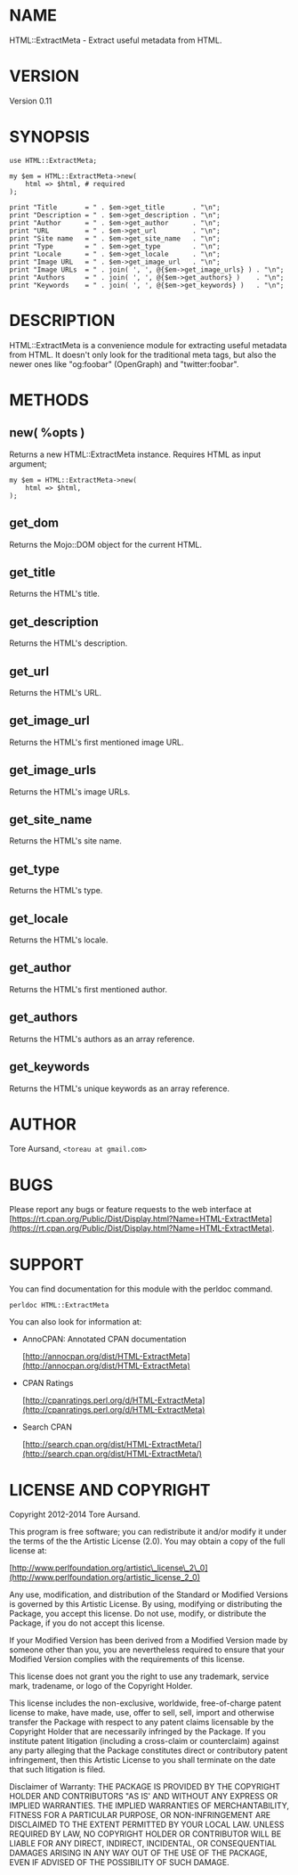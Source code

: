 # NAME

HTML::ExtractMeta - Extract useful metadata from HTML.

# VERSION

Version 0.11

# SYNOPSIS

    use HTML::ExtractMeta;

    my $em = HTML::ExtractMeta->new(
        html => $html, # required
    );

    print "Title       = " . $em->get_title       . "\n";
    print "Description = " . $em->get_description . "\n";
    print "Author      = " . $em->get_author      . "\n";
    print "URL         = " . $em->get_url         . "\n";
    print "Site name   = " . $em->get_site_name   . "\n";
    print "Type        = " . $em->get_type        . "\n";
    print "Locale      = " . $em->get_locale      . "\n";
    print "Image URL   = " . $em->get_image_url   . "\n";
    print "Image URLs  = " . join( ', ', @{$em->get_image_urls} ) . "\n";
    print "Authors     = " . join( ', ', @{$em->get_authors} )    . "\n";
    print "Keywords    = " . join( ', ', @{$em->get_keywords} )   . "\n";

# DESCRIPTION

HTML::ExtractMeta is a convenience module for extracting useful metadata from
HTML. It doesn't only look for the traditional meta tags, but also the newer
ones like "og:foobar" (OpenGraph) and "twitter:foobar".

# METHODS

## new( %opts )

Returns a new HTML::ExtractMeta instance. Requires HTML as input argument;

    my $em = HTML::ExtractMeta->new(
        html => $html,
    );

## get\_dom

Returns the Mojo::DOM object for the current HTML.

## get\_title

Returns the HTML's title.

## get\_description

Returns the HTML's description.

## get\_url

Returns the HTML's URL.

## get\_image\_url

Returns the HTML's first mentioned image URL.

## get\_image\_urls

Returns the HTML's image URLs.

## get\_site\_name

Returns the HTML's site name.

## get\_type

Returns the HTML's type.

## get\_locale

Returns the HTML's locale.

## get\_author

Returns the HTML's first mentioned author.

## get\_authors

Returns the HTML's authors as an array reference.

## get\_keywords

Returns the HTML's unique keywords as an array reference.

# AUTHOR

Tore Aursand, `<toreau at gmail.com>`

# BUGS

Please report any bugs or feature requests to the web interface at [https://rt.cpan.org/Public/Dist/Display.html?Name=HTML-ExtractMeta](https://rt.cpan.org/Public/Dist/Display.html?Name=HTML-ExtractMeta).

# SUPPORT

You can find documentation for this module with the perldoc command.

    perldoc HTML::ExtractMeta

You can also look for information at:

- AnnoCPAN: Annotated CPAN documentation

    [http://annocpan.org/dist/HTML-ExtractMeta](http://annocpan.org/dist/HTML-ExtractMeta)

- CPAN Ratings

    [http://cpanratings.perl.org/d/HTML-ExtractMeta](http://cpanratings.perl.org/d/HTML-ExtractMeta)

- Search CPAN

    [http://search.cpan.org/dist/HTML-ExtractMeta/](http://search.cpan.org/dist/HTML-ExtractMeta/)

# LICENSE AND COPYRIGHT

Copyright 2012-2014 Tore Aursand.

This program is free software; you can redistribute it and/or modify it
under the terms of the the Artistic License (2.0). You may obtain a
copy of the full license at:

[http://www.perlfoundation.org/artistic\_license\_2\_0](http://www.perlfoundation.org/artistic_license_2_0)

Any use, modification, and distribution of the Standard or Modified
Versions is governed by this Artistic License. By using, modifying or
distributing the Package, you accept this license. Do not use, modify,
or distribute the Package, if you do not accept this license.

If your Modified Version has been derived from a Modified Version made
by someone other than you, you are nevertheless required to ensure that
your Modified Version complies with the requirements of this license.

This license does not grant you the right to use any trademark, service
mark, tradename, or logo of the Copyright Holder.

This license includes the non-exclusive, worldwide, free-of-charge
patent license to make, have made, use, offer to sell, sell, import and
otherwise transfer the Package with respect to any patent claims
licensable by the Copyright Holder that are necessarily infringed by the
Package. If you institute patent litigation (including a cross-claim or
counterclaim) against any party alleging that the Package constitutes
direct or contributory patent infringement, then this Artistic License
to you shall terminate on the date that such litigation is filed.

Disclaimer of Warranty: THE PACKAGE IS PROVIDED BY THE COPYRIGHT HOLDER
AND CONTRIBUTORS "AS IS' AND WITHOUT ANY EXPRESS OR IMPLIED WARRANTIES.
THE IMPLIED WARRANTIES OF MERCHANTABILITY, FITNESS FOR A PARTICULAR
PURPOSE, OR NON-INFRINGEMENT ARE DISCLAIMED TO THE EXTENT PERMITTED BY
YOUR LOCAL LAW. UNLESS REQUIRED BY LAW, NO COPYRIGHT HOLDER OR
CONTRIBUTOR WILL BE LIABLE FOR ANY DIRECT, INDIRECT, INCIDENTAL, OR
CONSEQUENTIAL DAMAGES ARISING IN ANY WAY OUT OF THE USE OF THE PACKAGE,
EVEN IF ADVISED OF THE POSSIBILITY OF SUCH DAMAGE.
